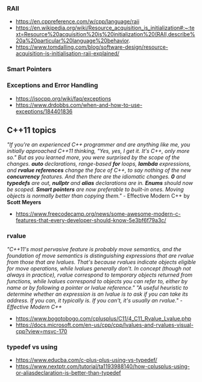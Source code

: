 
### RAII
* https://en.cppreference.com/w/cpp/language/raii
* https://en.wikipedia.org/wiki/Resource_acquisition_is_initialization#:~:text=Resource%20acquisition%20is%20initialization%20(RAII,describe%20a%20particular%20language%20behavior.
* https://www.tomdalling.com/blog/software-design/resource-acquisition-is-initialisation-raii-explained/
### Smart Pointers

### Exceptions and Error Handling
* https://isocpp.org/wiki/faq/exceptions
* https://www.drdobbs.com/when-and-how-to-use-exceptions/184401836

## C++11 topics

_"If you're an experienced C++ programmer and are anything like me, you initially approached C++11 thinking, "Yes, yes, I get it. It's C++, only more so." But as you learned more, you were surprised by the scope of the changes. **auto** declarations, range-based **for** loops, **lambda** expressions, and **rvalue references** change the face of C++, to say nothing of the new **concurrency** features. And then there are the idiomatic changes. **0** and **typedefs** are out, **nullptr** and **alias** declarations are in. **Enums** should now be scoped. **Smart pointers** are now preferable to built-in ones. Moving objects is normally better than copying them."_ - Effective Modern C++ by **Scott Meyers**

* https://www.freecodecamp.org/news/some-awesome-modern-c-features-that-every-developer-should-know-5e3bf6f79a3c/

### rvalue
_"C++11's most pervasive feature is probably move semantics, and the foundation of move semantics is distinguishing expressions that are rvalue from those that are lvalues. That's because rvalues indicate objects eligible for move operations, while lvalues generally don't. In concept (though not always in practice), rvalue correspond to temporary objects returned from functions, while lvalues correspond to objects you can refer to, either by name or by following a pointer or lvalue reference."
"A useful heuristic to determine whether an expression is an lvalue is to ask if you can take its address. If you can, it typically is. If you can't, it's usually an rvalue." -Effective Modern C++_

* https://www.bogotobogo.com/cplusplus/C11/4_C11_Rvalue_Lvalue.php
* https://docs.microsoft.com/en-us/cpp/cpp/lvalues-and-rvalues-visual-cpp?view=msvc-170

### typedef vs using
* https://www.educba.com/c-plus-plus-using-vs-typedef/
* https://www.nextptr.com/tutorial/ta1193988140/how-cplusplus-using-or-aliasdeclaration-is-better-than-typedef
